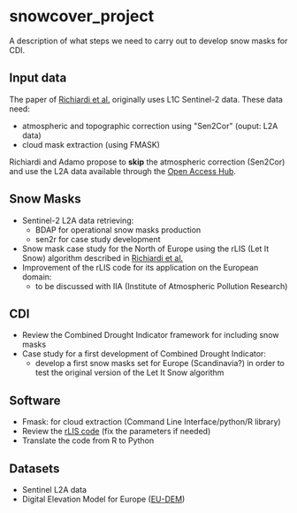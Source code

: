 # snowcover_project

A description of what steps we need to carry out to develop snow masks for CDI.

## Input data

The paper of [Richiardi et al.](https://www.mdpi.com/2072-4292/13/10/1957) originally uses L1C Sentinel-2 data. These data need:
- atmospheric and topographic correction using  "Sen2Cor" (ouput: L2A data)
- cloud mask extraction (using FMASK)

Richiardi and Adamo propose to **skip** the atmospheric correction (Sen2Cor) and use the L2A data available through the [Open Access Hub](https://sentinel.esa.int/web/sentinel/sentinel-data-access).

## Snow Masks 

- Sentinel-2 L2A data retrieving: 
  - BDAP for operational snow masks production
  - sen2r for case study development 
- Snow mask case study for the North of Europe using the rLIS (Let It Snow) algorithm described in [Richiardi et al.](https://www.mdpi.com/2072-4292/13/10/1957)
- Improvement of the rLIS code for its application on the European domain:
  - to be discussed with IIA (Institute of Atmospheric Pollution Research)  

## CDI

- Review the Combined Drought Indicator framework for including snow masks
- Case study for a first development of Combined Drought Indicator:
  - develop a first snow masks set for Europe (Scandinavia?) in order to test the original version of the Let It Snow algorithm

## Software

- Fmask: for cloud extraction (Command Line Interface/python/R library)
- Review the [rLIS code](https://github.com/chiararik/rLIS_VLab) (fix the parameters if needed)
- Translate the code from R to Python

## Datasets

- Sentinel L2A data
- Digital Elevation Model for Europe ([EU-DEM](https://land.copernicus.eu/imagery-in-situ/eu-dem/eu-dem-v1.1))




  
  
  
